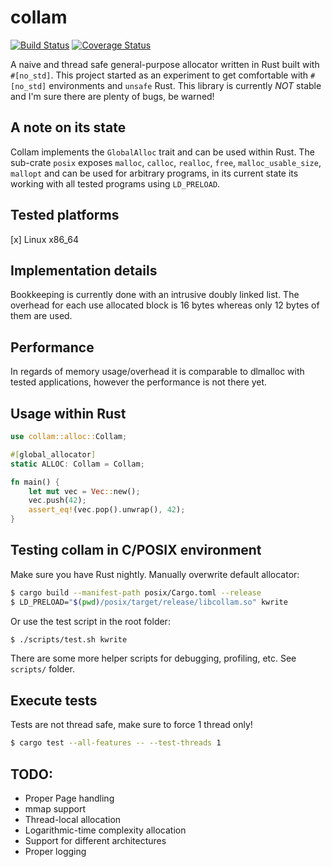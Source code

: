 # collam
[![Build Status](https://travis-ci.org/gcarq/collam.svg?branch=master)](https://travis-ci.org/gcarq/collam) [![Coverage Status](https://coveralls.io/repos/github/gcarq/collam/badge.svg?branch=master)](https://coveralls.io/github/gcarq/collam?branch=master)

A naive and thread safe general-purpose allocator written in Rust built with `#[no_std]`.
This project started as an experiment to get comfortable with `#[no_std]` environments and `unsafe` Rust.
This library is currently *NOT* stable and I'm sure there are plenty of bugs, be warned!

## A note on its state
Collam implements the `GlobalAlloc` trait and can be used within Rust.
The sub-crate `posix` exposes `malloc`, `calloc`, `realloc`, `free`, `malloc_usable_size`, `mallopt` and can be used for arbitrary programs,
in its current state its working with all tested programs using `LD_PRELOAD`.

## Tested platforms
[x] Linux x86_64

## Implementation details
Bookkeeping is currently done with an intrusive doubly linked list.
The overhead for each use allocated block is 16 bytes whereas only 12 bytes of them are used.

## Performance
In regards of memory usage/overhead it is comparable to dlmalloc with tested applications,
however the performance is not there yet.

## Usage within Rust
```rust
use collam::alloc::Collam;

#[global_allocator]
static ALLOC: Collam = Collam;

fn main() {
    let mut vec = Vec::new();
    vec.push(42);
    assert_eq!(vec.pop().unwrap(), 42);
}
```

## Testing collam in C/POSIX environment
Make sure you have Rust nightly.
Manually overwrite default allocator:
```bash
$ cargo build --manifest-path posix/Cargo.toml --release
$ LD_PRELOAD="$(pwd)/posix/target/release/libcollam.so" kwrite
```
Or use the test script in the root folder:
```bash
$ ./scripts/test.sh kwrite
```
There are some more helper scripts for debugging, profiling, etc. See `scripts/` folder.

## Execute tests
Tests are not thread safe, make sure to force 1 thread only!
```bash
$ cargo test --all-features -- --test-threads 1
```

## TODO:
* Proper Page handling
* mmap support
* Thread-local allocation
* Logarithmic-time complexity allocation
* Support for different architectures
* Proper logging
